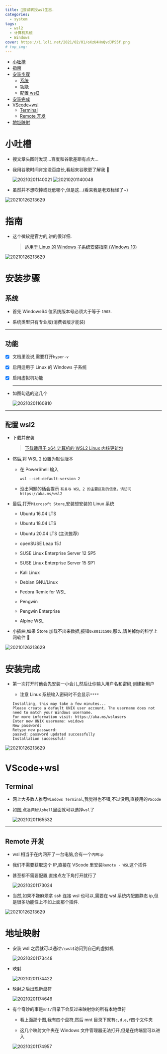 ```yaml
---
title: 🎇尝试转投wsl生态.
categories:
  - system
tags:
  - wsl2
  - 计算机系统
  - Windows
cover: https://i.loli.net/2021/02/01/oXzU4HnQvdJPS5f.png
# top_img:
---
```


<!--
 * @?: *********************************************************************
 * @Author: Weidows
 * @Date: 2021-02-01 13:54:10
 * @LastEditors: Weidows
 * @LastEditTime: 2021-02-01 17:52:09
 * @FilePath: \Weidowsd:\Game\Github\Blog-private\source\_posts\system\wsl2.md
 * @Description:
 * @!: *********************************************************************
-->

- [小吐槽](#小吐槽)
- [指南](#指南)
- [安装步骤](#安装步骤)
  - [系统](#系统)
  - [功能](#功能)
  - [配置 wsl2](#配置-wsl2)
- [安装完成](#安装完成)
- [VScode+wsl](#vscodewsl)
  - [Terminal](#terminal)
  - [Remote 开发](#remote-开发)
- [地址映射](#地址映射)

# 小吐槽

- 搜文章头图时发现...百度和谷歌差距有点大...

- 我用谷歌时间肯定没百度长,看起来谷歌更了解我 🤣

  <img src="https://i.loli.net/2021/02/01/pOXAbKUQ5MaW2c9.png" alt="20210201140021" />

  <img src="https://i.loli.net/2021/02/01/wgzIP2QA3qrnHpR.png" alt="20210201140048" />

- 虽然并不想吹捧或贬低哪个,但是这...(看来我是老双标怪了~)

![20210126213629](https://i.loli.net/2021/01/26/pXvc51LrIgexKmk.png)

# 指南

- 这个微软是官方的,讲的很详细.

  > [适用于 Linux 的 Windows 子系统安装指南 (Windows 10)](https://docs.microsoft.com/zh-cn/windows/wsl/install-win10#update-to-wsl-2)

![20210126213629](https://i.loli.net/2021/01/26/pXvc51LrIgexKmk.png)

# 安装步骤

## 系统

- 首先 Windows64 位系统版本号必须大于等于 `1903`.

- 系统类型只有专业版(消费者版才能装)

---

## 功能

- [x] 文档里没说,需要打开`hyper-v`

- [x] 启用适用于 Linux 的 Windows 子系统

- [x] 启用虚拟机功能

  ***

- 如图勾选的这几个

  <img src="https://i.loli.net/2021/02/01/A2jzxWdCoIRfJ8h.png" alt="20210201160810" />

---

## 配置 wsl2

- 下载并安装

  > [下载适用于 x64 计算机的 WSL2 Linux 内核更新包](https://wslstorestorage.blob.core.windows.net/wslblob/wsl_update_x64.msi)

- 然后,将 WSL 2 设置为默认版本

  - 在 PowerShell 输入

    ```
    wsl --set-default-version 2
    ```

  - 没出问题的话会提示 `有关与 WSL 2 的主要区别的信息，请访问 https://aka.ms/wsl2`

- 最后,打开`Microsoft Store`,安装想安装的 Linux 系统

  - Ubuntu 16.04 LTS

  - Ubuntu 18.04 LTS

  - Ubuntu 20.04 LTS (主流推荐)

  - openSUSE Leap 15.1

  - SUSE Linux Enterprise Server 12 SP5

  - SUSE Linux Enterprise Server 15 SP1

  - Kali Linux

  - Debian GNU/Linux

  - Fedora Remix for WSL

  - Pengwin

  - Pengwin Enterprise

  - Alpine WSL

- 小插曲,如果 Store 加载不出来数据,报错`0x80131500`,那么,请关掉你的科学上网软件 🤣

![20210126213629](https://i.loli.net/2021/01/26/pXvc51LrIgexKmk.png)

# 安装完成

- 第一次打开时他会先安装一小会儿,然后让你输入用户名和密码,创建新用户

  - 注意 Linux 系统输入密码时不会显示`****`

  ```
  Installing, this may take a few minutes...
  Please create a default UNIX user account. The username does not need to match your Windows username.
  For more information visit: https://aka.ms/wslusers
  Enter new UNIX username: weidows
  New password:
  Retype new password:
  passwd: password updated successfully
  Installation successful!
  ```

![20210126213629](https://i.loli.net/2021/01/26/pXvc51LrIgexKmk.png)

# VScode+wsl

## Terminal

- 网上大多数人推荐`Windows Terminal`,我觉得也不错,不过没用,直接用的`VScode`

- 如图,点`选择默认shell`里面就可以选择`wsl`了

  <img src="https://i.loli.net/2021/02/01/6D1J9yq5EMuXQVx.png" alt="20210201165532" />

---

## Remote 开发

- wsl 相当于在内网开了一台电脑,会有一个`内网ip`

- 我们不需要获取这个 IP,直接在 VScode 里安装`Remote - WSL`这个插件

- 甚至都不需要配置,直接点左下角打开就行了

  <img src="https://i.loli.net/2021/02/01/KlHZ74Obe8zEgVf.png" alt="20210201173024" />

- 当然,如果不嫌麻烦拿 ssh 连接 wsl 也可以,需要在 wsl 系统内配置静态 ip,但是很多功能性上不如上面那个插件.

![20210126213629](https://i.loli.net/2021/01/26/pXvc51LrIgexKmk.png)

# 地址映射

- 安装 wsl 之后就可以通过`\\wsl$`访问到自己的虚拟机

  <img src="https://i.loli.net/2021/02/01/DBd9HOUPhSMtgNo.png" alt="20210201173448" />

- 映射

  <img src="https://i.loli.net/2021/02/01/XMjQTWpiznhlIV7.png" alt="20210201174422" />

- 映射之后出现新盘符

  <img src="https://i.loli.net/2021/02/01/k3htJvZ1CKrSmbO.png" alt="20210201174646" />

- 有个奇妙的事是`mnt/`目录下会反过来映射你的所有本地盘符

  - 看上面那个图,我有四个盘符,然后 mnt 目录下就有`c,d,e,f`四个文件夹

  - 这几个映射文件夹在 Windows 文件管理器无法打开,但是在终端里可以进入

  <img src="https://i.loli.net/2021/02/01/tQcB8vpzZIKoEeH.png" alt="20210201174957" />
